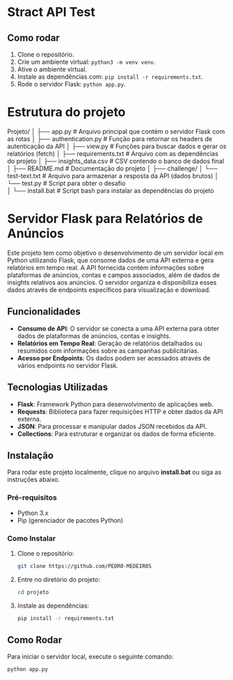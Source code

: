 # Stract API Test

## Como rodar

1. Clone o repositório.
2. Crie um ambiente virtual: `python3 -m venv venv`.
3. Ative o ambiente virtual.
4. Instale as dependências com: `pip install -r requirements.txt`.
5. Rode o servidor Flask: `python app.py`.

# Estrutura do projeto

Projeto/
│
├── app.py                       # Arquivo principal que contém o servidor Flask com as rotas
│
├── authentication.py            # Função para retornar os headers de autenticação da API
│
├── view.py                      # Funções para buscar dados e gerar os relatórios (fetch)
│
├── requirements.txt             # Arquivo com as dependências do projeto
│
├── insights_data.csv            # CSV contendo o banco de dados final
│
├── README.md                    # Documentação do projeto
│
├── challenge/
│   └── test-text.txt            # Arquivo para armazenar a resposta da API (dados brutos)
│   └── test.py                  # Script para obter o desafio   
│
└── install.bat                   # Script bash para instalar as dependências do projeto

# Servidor Flask para Relatórios de Anúncios

Este projeto tem como objetivo o desenvolvimento de um servidor local em Python utilizando Flask, que consome dados de uma API externa
e gera relatórios em tempo real. A API fornecida contém informações sobre plataformas de anúncios, contas e campos associados, além de 
dados de insights relativos aos anúncios. O servidor organiza e disponibiliza esses dados através de endpoints específicos para visualização
e download.

## Funcionalidades

- **Consumo de API**: O servidor se conecta a uma API externa para obter dados de plataformas de anúncios, contas e insights.
- **Relatórios em Tempo Real**: Geração de relatórios detalhados ou resumidos com informações sobre as campanhas publicitárias.
- **Acesso por Endpoints**: Os dados podem ser acessados através de vários endpoints no servidor Flask.

## Tecnologias Utilizadas

- **Flask**: Framework Python para desenvolvimento de aplicações web.
- **Requests**: Biblioteca para fazer requisições HTTP e obter dados da API externa.
- **JSON**: Para processar e manipular dados JSON recebidos da API.
- **Collections**: Para estruturar e organizar os dados de forma eficiente.

## Instalação

Para rodar este projeto localmente, clique no arquivo **install.bat** ou siga as instruções abaixo.

### Pré-requisitos

- Python 3.x
- Pip (gerenciador de pacotes Python)

### Como Instalar

1. Clone o repositório:

    ```bash
    git clone https://github.com/PEDR0-MEDEIR0S
    ```

2. Entre no diretório do projeto:

    ```bash
    cd projeto
    ```

3. Instale as dependências:

    ```bash
    pip install -r requirements.txt
    ```

## Como Rodar

Para iniciar o servidor local, execute o seguinte comando:

```bash
python app.py


